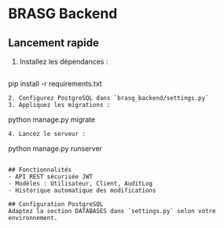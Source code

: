 # BRASG Backend

## Lancement rapide

1. Installez les dépendances :
   ```
pip install -r requirements.txt
   ```
2. Configurez PostgreSQL dans `brasg_backend/settings.py`
3. Appliquez les migrations :
   ```
python manage.py migrate
   ```
4. Lancez le serveur :
   ```
python manage.py runserver
   ```

## Fonctionnalités
- API REST sécurisée JWT
- Modèles : Utilisateur, Client, AuditLog
- Historique automatique des modifications

## Configuration PostgreSQL
Adaptez la section DATABASES dans `settings.py` selon votre environnement.
